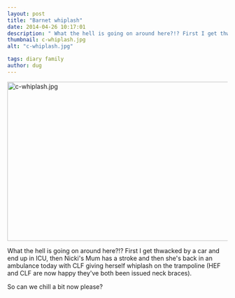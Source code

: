 ```yaml
---
layout: post
title: "Barnet whiplash"
date: 2014-04-26 10:17:01
description: " What the hell is going on around here?!? First I get thwacked by a car and end up in ICU, then Nicki's Mum has a stroke and then she's back in an ambulance today with CLF giving herself whiplash on the trampoline (HEF and CLF are now happy they've both been issued neck braces). So can we chill a bit now please?..."
thumbnail: c-whiplash.jpg
alt: "c-whiplash.jpg"

tags: diary family
author: dug
---
```


<p><img alt="c-whiplash.jpg" src="http://donkeyontheedge.com/assets_c/2014/04/c-whiplash-thumb-580xauto-1657.jpg" width="580" height="363" class="mt-image-none" style="" /></p>

<p>What the hell is going on around here?!? First I get thwacked by a car and end up in <span class="caps">ICU, </span>then Nicki's Mum has a stroke and then she's back in an ambulance today with <span class="caps">CLF </span>giving herself whiplash on the trampoline (HEF and <span class="caps">CLF </span>are now happy they've both been issued neck braces).</p>

<p>So can we chill a bit now please?</p>
